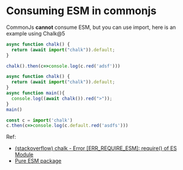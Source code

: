 # Consuming ESM in commonjs

CommonJs **cannot** consume ESM, but you can use import, here is an example using Chalk@5

```js
async function chalk() {
  return (await import("chalk")).default;
}

chalk().then(c=>console.log(c.red('adsf')))

```



```js
async function chalk() {
  return (await import("chalk")).default;
}
async function main(){
  console.log((await chalk()).red(">"));
}
main()
```



```js
const c = import('chalk')
c.then(c=>console.log(c.default.red('asdfs')))
```

Ref: 

- [(stackoverflow) chalk - Error [ERR_REQUIRE_ESM]: require() of ES Module](https://stackoverflow.com/questions/70309135/chalk-error-err-require-esm-require-of-es-module)
- [Pure ESM package](https://gist.github.com/sindresorhus/a39789f98801d908bbc7ff3ecc99d99c)
